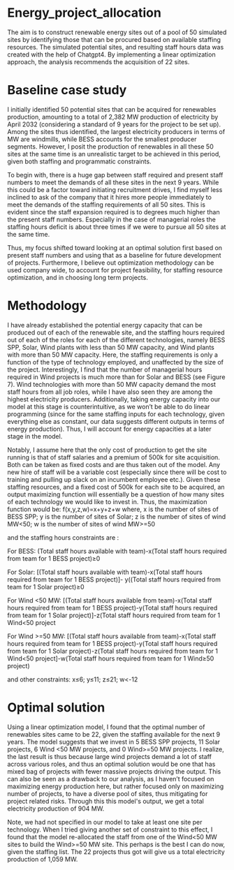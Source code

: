 # Energy_project_allocation
The aim is to construct renewable energy sites out of a pool of 50 simulated sites by identifying those that can be procured based on available staffing resources. The simulated potential sites, and resulting staff hours data was created with the help of Chatgpt4. 
By implementing a linear optimization approach, the analysis recommends the acquisition of 22 sites.

# Baseline case study
I initially identified 50 potential sites that can be acquired for renewables production, amounting to a total of 2,382 MW production of electricity by April 2032 (considering a standard of 9 years for the project to be set up). Among the sites thus identified, the largest electricity producers in terms of MW are windmills, while BESS accounts for the smallest producer segments. However, I posit the production of renewables in all these 50 sites at the same time is an unrealistic target to be achieved in this period, given both staffing and programmatic constraints. 

To begin with, there is a huge gap between staff required and present staff numbers to meet the demands of all these sites in the next 9 years. While this could be a factor toward initiating recruitment drives, I find myself less inclined to ask of the company that it hires more people immediately to meet the demands of the staffing requirements of all 50 sites. This is evident since the staff expansion required is to degrees much higher than the present staff numbers. Especially in the case of managerial roles the staffing hours deficit is about three times if we were to pursue all 50 sites at the same time.  

Thus, my focus shifted toward looking at an optimal solution first based on present staff numbers and using that as a baseline for future development of projects. Furthermore, I believe out optimization methodology can be used company wide, to account for project feasibility, for staffing resource optimization, and in choosing long term projects. 

# Methodology 

I have already established the potential energy capacity that can be produced out of each of the renewable site, and the staffing hours required out of each of the roles for each of the different technologies, namely BESS SPP, Solar, Wind plants with less than 50 MW capacity, and Wind plants with more than 50 MW capacity. Here, the staffing requirements is only a function of the type of technology employed, and unaffected by the size of the project. Interestingly, I find that the number of managerial hours required in Wind projects is much more than for Solar and BESS (see Figure 7). Wind technologies with more than 50 MW capacity demand the most staff hours from all job roles, while I have also seen they are among the highest electricity producers. Additionally, taking energy capacity into our model at this stage is counterintuitive, as we won’t be able to do linear programming (since for the same staffing inputs for each technology, given everything else as constant, our data suggests different outputs in terms of energy production). Thus, I will account for energy capacities at a later stage in the model. 

Notably, I assume here that the only cost of production to get the site running is that of staff salaries and a premium of 500k for site acquisition. Both can be taken as fixed costs and are thus taken out of the model. Any new hire of staff will be a variable cost (especially since there will be cost to training and pulling up slack on an incumbent employee etc.). Given these staffing resources, and a fixed cost of 500k for each site to be acquired, an output maximizing function will essentially be a question of how many sites of each technology we would like to invest in. Thus, the maximization function would be: 
f(x,y,z,w)=x+y+z+w
where,
x is the number of sites of BESS SPP; y is the number of sites of Solar; z is the number of sites of wind MW<50; w is the number of sites of wind MW>=50

and the staffing hours constraints are :

For BESS: 
(Total staff hours available with team)-x(Total staff hours required from team for 1 BESS project)≥0

For Solar: 
[(Total staff hours available with team)-x(Total staff hours required from team for 1 BESS project)]- y((Total staff hours required from team for 1 Solar project)≥0

For Wind <50 MW: 
[(Total staff hours available from team)-x(Total staff hours required from team for 1 BESS project)-y(Total staff hours required from team for 1 Solar project)]-z(Total staff hours required from team for 1 Wind<50 project 

For Wind >=50 MW: 
[(Total staff hours available from team)-x(Total staff hours required from team for 1 BESS project)-y(Total staff hours required from team for 1 Solar project)-z(Total staff hours required from team for 1 Wind<50 project]-w(Total staff hours required from team for 1 Wind≥50 project)  

and other constraints: 
x≤6; y≤11; z≤21; w<-12

# Optimal solution 

Using a linear optimization model, I found that the optimal number of renewables sites came to be 22, given the staffing available for the next 9 years. The model suggests that we invest in 5 BESS SPP projects, 11 Solar projects, 6 Wind <50 MW projects, and 0 Wind>=50 MW projects. I realize, the last result is thus because large wind projects demand a lot of staff across various roles, and thus an optimal solution would be one that has mixed bag of projects with fewer massive projects driving the output. This can also be seen as a drawback to our analysis, as I haven’t focused on maximizing energy production here, but rather focused only on maximizing number of projects, to have a diverse pool of sites, thus mitigating for project related risks. Through this this model's output, we get a total electricity production of 904 MW.

Note, we had not specified in our model to take at least one site per technology. When I tried giving another set of constraint to this effect, I found that the model re-allocated the staff from one of the Wind<50 MW sites to build the Wind>=50 MW site. This perhaps is the best I can do now, given the staffing list. The 22 projects thus got will give us a total electricity production of 1,059 MW. 

